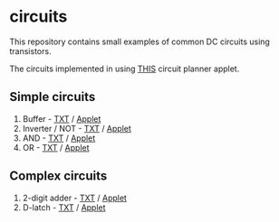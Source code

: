 # circuits

This repository contains small examples of common DC circuits using transistors.

The circuits implemented in using [THIS](https://www.falstad.com/circuit/circuitjs.html) circuit planner applet.

## Simple circuits

1. Buffer - [TXT](circuits/BUFFER.txt) / [Applet](https://www.falstad.com/circuit/circuitjs.html?cct=$+1+0.000005+10.20027730826997+50+5+43%0AR+288+48+288+32+0+0+40+5+0+0+0.5%0AR+368+48+368+32+0+0+40+5+0+0+0.5%0Ar+368+48+368+96+0+220%0A162+368+96+368+144+2+default-led+0+1+0+0.01%0As+288+48+288+96+0+1+false%0Ar+288+96+288+160+0+10000%0At+320+208+368+208+0+1+-4.87062867154296+0.11937009086691744+100%0Aw+288+160+288+208+0%0Aw+288+208+320+208+0%0Aw+368+144+368+160+0%0Aw+368+160+368+192+0%0Ag+368+224+368+272+0%0A)
1. Inverter / NOT - [TXT](circuits/NOT.txt) / [Applet](https://www.falstad.com/circuit/circuitjs.html?cct=$+1+0.000005+10.20027730826997+50+5+43%0AR+288+48+288+32+0+0+40+5+0+0+0.5%0AR+368+48+368+32+0+0+40+5+0+0+0.5%0As+288+48+288+96+0+1+false%0Ar+288+96+288+160+0+10000%0At+320+208+368+208+0+1+-1.7007340398010806+0.11937009052138972+100%0Aw+288+160+288+208+0%0Aw+288+208+320+208+0%0Aw+368+144+368+160+0%0Aw+368+160+368+192+0%0Ag+368+224+368+272+0%0Ag+416+224+416+272+0%0A162+416+176+416+224+2+default-led+1+0+0+0.01%0Ar+368+64+368+112+0+220%0Aw+368+48+368+64+0%0Aw+368+112+368+144+0%0Aw+368+144+416+144+0%0Aw+416+144+416+176+0%0A)
1. AND - [TXT](circuits/AND.txt) / [Applet](https://www.falstad.com/circuit/circuitjs.html?cct=$+1+0.000005+10.20027730826997+50+5+43%0AR+208+48+208+32+0+0+40+5+0+0+0.5%0AR+288+48+288+32+0+0+40+5+0+0+0.5%0AR+368+48+368+32+0+0+40+5+0+0+0.5%0Ar+368+48+368+96+0+220%0A162+368+96+368+144+2+default-led+0+1+0+0.01%0As+208+48+208+96+0+0+false%0As+288+48+288+96+0+0+false%0Ar+208+96+208+160+0+10000%0Ar+288+96+288+160+0+10000%0At+320+208+368+208+0+1+0.5628402632461545+0.6640532755961935+100%0At+320+288+368+288+0+1+0.5633593435203873+0.6648375922771531+100%0Ag+368+336+368+368+0%0Aw+368+336+368+304+0%0Aw+368+272+368+224+0%0Aw+368+192+368+144+0%0Aw+288+160+288+208+0%0Aw+288+208+320+208+0%0Aw+208+160+208+288+0%0Aw+208+288+320+288+0%0A)
1. OR - [TXT](circuits/OR.txt) / [Applet](https://www.falstad.com/circuit/circuitjs.html?cct=$+1+0.000005+10.20027730826997+50+5+43%0AR+208+48+208+32+0+0+40+5+0+0+0.5%0AR+288+48+288+32+0+0+40+5+0+0+0.5%0AR+368+48+368+32+0+0+40+5+0+0+0.5%0Ar+368+48+368+96+0+220%0A162+368+96+368+144+2+default-led+0+1+0+0.01%0As+208+48+208+96+0+0+false%0As+288+48+288+96+0+1+false%0Ar+208+96+208+160+0+10000%0Ar+288+96+288+160+0+10000%0At+320+208+368+208+0+1+-0.010347537651195782+0.0911889336543908+100%0At+320+288+368+288+0+1+0.5633395449023373+0.6648760162079239+100%0Ag+368+336+368+368+0%0Aw+368+336+368+304+0%0Aw+288+160+288+208+0%0Aw+288+208+320+208+0%0Aw+208+160+208+288+0%0Aw+208+288+320+288+0%0Aw+368+144+368+160+0%0Aw+368+160+368+192+0%0Aw+368+224+416+224+0%0Aw+416+224+416+336+0%0Aw+416+336+368+336+0%0Aw+368+160+400+160+0%0Aw+400+160+400+272+0%0Aw+400+272+368+272+0%0A)

## Complex circuits

1. 2-digit adder - [TXT](circuits/ADDER.txt) / [Applet](https://www.falstad.com/circuit/circuitjs.html?cct=$+1+0.000005+1.0312258501325766+46+5+43%0AR+-128+-32+-128+-48+0+0+40+5+0+0+0.5%0As+-128+-32+-128+16+0+0+false%0Ar+-128+64+-128+112+0+10000%0Ar+-80+64+-80+112+0+220%0A162+-80+16+-80+64+2+default-led+1+0+0+0.01%0Aw+-128+16+-80+16+0%0Aw+-128+16+-128+64+0%0Ag+-128+112+-128+128+0%0Ag+-80+112+-80+128+0%0Ag+16+112+16+128+0%0Ag+-32+112+-32+128+0%0Aw+-32+16+-32+64+0%0Aw+-32+16+16+16+0%0A162+16+16+16+64+2+default-led+1+0+0+0.01%0Ar+16+64+16+112+0+220%0Ar+-32+64+-32+112+0+10000%0As+-32+-32+-32+16+0+0+false%0AR+-32+-32+-32+-48+0+0+40+5+0+0+0.5%0Ax+-114+0+-85+3+4+24+A0%0Ax+-17+2+12+5+4+24+A1%0Ax+255+2+284+5+4+24+B1%0Ax+158+0+187+3+4+24+B0%0AR+240+-32+240+-48+0+0+40+5+0+0+0.5%0As+240+-32+240+16+0+0+false%0Ar+240+64+240+112+0+10000%0Ar+288+64+288+112+0+220%0A162+288+16+288+64+2+default-led+1+0+0+0.01%0Aw+240+16+288+16+0%0Aw+240+16+240+64+0%0Ag+240+112+240+128+0%0Ag+288+112+288+128+0%0Ag+192+112+192+128+0%0Ag+144+112+144+128+0%0Aw+144+16+144+64+0%0Aw+144+16+192+16+0%0A162+192+16+192+64+2+default-led+1+0+0+0.01%0Ar+192+64+192+112+0+220%0Ar+144+64+144+112+0+10000%0As+144+-32+144+16+0+0+false%0AR+144+-32+144+-48+0+0+40+5+0+0+0.5%0A162+-128+368+-128+416+2+default-led+0+1+0+0.01%0Ar+-128+320+-128+368+0+220%0Ag+-128+416+-128+432+0%0Ax+-111+397+-96+400+4+12+D0%0Ax+-45+397+-30+400+4+12+D1%0Ag+-64+416+-64+432+0%0Ar+-64+320+-64+368+0+220%0A162+-64+368+-64+416+2+default-led+0+1+0+0.01%0A162+0+368+0+416+2+default-led+0+1+0+0.01%0Ar+0+320+0+368+0+220%0Ag+0+416+0+432+0%0Ax+18+397+33+400+4+12+D2%0A150+208+224+304+224+0+2+5+5%0A154+208+304+304+304+0+2+0+5%0A154+384+352+480+352+0+2+0+5%0A154+528+304+624+304+0+2+0+5%0A154+640+224+736+224+0+2+5+5%0A150+208+416+304+416+0+2+5+5%0A150+640+416+736+416+0+2+0+5%0A152+768+336+864+336+0+2+5+5%0Aw+-128+16+-144+16+0%0Aw+-144+16+-144+208+0%0Aw+-144+208+64+208+0%0Aw+64+208+208+208+0%0Aw+64+208+64+288+0%0Aw+64+288+208+288+0%0Aw+144+16+128+16+0%0Aw+128+16+128+240+0%0Aw+128+240+208+240+0%0Aw+128+240+128+320+0%0Aw+128+320+208+320+0%0Aw+16+16+80+16+0%0Aw+80+352+336+352+0%0Ag+384+368+384+384+0%0Aw+80+16+80+352+0%0Aw+80+352+80+432+0%0Aw+80+432+208+432+0%0Aw+288+16+336+16+0%0Aw+336+16+336+160+0%0Aw+336+160+160+160+0%0Aw+336+160+464+160+0%0Aw+464+160+464+288+0%0Aw+464+288+528+288+0%0Aw+480+352+480+464+0%0Aw+480+464+-160+464+0%0Aw+-160+464+-160+304+0%0Aw+-160+304+-128+304+0%0Aw+-128+304+-128+320+0%0Aw+160+160+160+400+0%0Aw+160+400+208+400+0%0Aw+304+416+512+416+0%0Aw+512+416+512+464+0%0Aw+512+464+768+464+0%0Aw+768+464+768+352+0%0Aw+768+320+736+320+0%0Aw+736+320+736+416+0%0Aw+336+352+336+304+0%0Aw+336+304+464+304+0%0Aw+464+304+464+320+0%0Aw+464+320+528+320+0%0Aw+304+304+320+304+0%0Aw+320+304+320+336+0%0Aw+320+336+384+336+0%0Aw+304+224+496+224+0%0Aw+496+224+496+384+0%0Aw+496+384+528+384+0%0Aw+528+384+528+432+0%0Aw+528+432+640+432+0%0Aw+624+304+624+400+0%0Aw+624+400+640+400+0%0Aw+624+304+624+240+0%0Aw+624+240+640+240+0%0Aw+496+224+576+224+0%0Aw+576+224+576+208+0%0Aw+576+208+640+208+0%0Aw+736+224+752+224+0%0Aw+752+224+752+480+0%0Aw+752+480+-176+480+0%0Aw+-176+480+-176+288+0%0Aw+-176+288+-64+288+0%0Aw+-64+288+-64+320+0%0Aw+864+336+864+496+0%0Aw+864+496+-192+496+0%0Aw+-192+496+-192+272+0%0Aw+-192+272+0+272+0%0Aw+0+272+0+320+0%0A)
1. D-latch - [TXT](circuits/D-LATCH.txt) / [Applet](https://www.falstad.com/circuit/circuitjs.html?cct=$+1+0.000005+1.0312258501325766+46+5+43%0AR+-80+16+-80+-16+0+0+40+5+0+0+0.5%0As+-16+48+-16+96+0+1+false%0As+32+48+32+96+0+1+false%0Ar+-16+96+-16+144+0+10000%0Ar+32+96+32+144+0+10000%0Aw+-80+16+-16+16+0%0Aw+-16+16+-16+48+0%0Aw+-16+16+32+16+0%0Aw+32+16+32+48+0%0Ag+-80+336+-80+368+0%0A162+-16+288+-16+320+2+default-led+1+1+0+0.01%0A162+32+288+32+320+2+default-led+0+1+0+0.01%0Ar+-16+288+-16+240+0+220%0Ar+32+288+32+240+0+220%0Aw+-80+336+-16+336+0%0Aw+-16+336+-16+320+0%0Aw+-16+336+32+336+0%0Aw+32+336+32+320+0%0A150+352+112+448+112+0+2+0+5%0A150+352+240+448+240+0+2+0+5%0Aw+144+176+144+112+0%0Aw+256+96+304+96+0%0Aw+144+176+144+256+0%0Aw+144+256+352+256+0%0Aw+304+96+352+96+0%0Aw+272+160+272+128+0%0Aw+272+128+352+128+0%0Aw+272+160+272+224+0%0Aw+272+224+352+224+0%0A153+544+128+656+128+0+2+0+5%0A153+544+224+656+224+0+2+5+5%0Aw+448+112+544+112+0%0Aw+448+240+544+240+0%0Aw+656+128+704+128+0%0Aw+704+128+704+160+0%0Aw+704+160+544+192+0%0Aw+544+192+544+208+0%0Aw+656+224+704+224+0%0Aw+704+224+704+192+0%0Aw+704+192+544+160+0%0Aw+544+160+544+144+0%0Aw+704+128+752+128+0%0Aw+752+128+752+304+0%0Aw+752+304+80+304+0%0Aw+80+304+80+240+0%0Aw+80+240+32+240+0%0Aw+-16+240+-16+224+0%0Aw+-16+224+96+224+0%0Aw+96+224+96+288+0%0Aw+96+288+704+288+0%0Aw+704+288+704+224+0%0Ax+13+5+50+8+4+12+Enable%0Ax+-25+5+-8+8+4+24+D%0Ax+25+366+43+369+4+24+Q%0Ax+-28+366+-3+369+4+24+!Q%0Aw+32+96+80+96+0%0Aw+80+96+80+160+0%0Aw+80+160+272+160+0%0Aw+-16+96+0+96+0%0Aw+0+96+0+176+0%0Aw+0+176+144+176+0%0A153+160+96+256+96+0+2+5+5%0Aw+160+112+144+112+0%0Aw+144+112+144+80+0%0Aw+144+80+160+80+0%0Ag+32+144+32+160+0%0Ag+-16+144+-16+160+0%0A162+80+16+144+16+2+default-led+1+0+0+0.01%0Ar+144+16+208+16+0+220%0Ag+208+16+208+32+0%0Aw+80+96+80+16+0%0A)